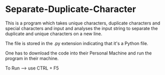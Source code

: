 # Separate-Duplicate-Character

This is a program which takes unique characters, duplicate characters and special characters and input
and analyses the input string to separate the duplicate and unique characters on a new line.


The file is stored in the .py extension indicating that it's a Python file.


One has to download the code into their Personal Machine and run the program in their machine.

To Run  --> use CTRL + F5 
